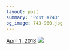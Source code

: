 ```yaml
---
layout: post
summary: 'Post #743'
og_image: 743-960.jpg
---
```


<p>
  <time>
    <a href="/743">April 1, 2018</a>
  </time>
  <a href="/743">
    <img src="{{ site.assets_url }}/743-480.jpg" srcset="{{ site.assets_url }}/743-240.jpg 240w, {{ site.assets_url }}/743-480.jpg 480w, {{ site.assets_url }}/743-720.jpg 720w, {{ site.assets_url }}/743-960.jpg 960w" sizes="(min-width: 700px) 50vw, calc(100vw - 2rem)" />
  </a>
</p>
